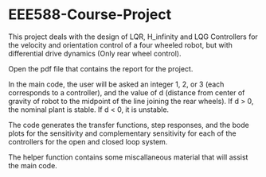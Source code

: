 # EEE588-Course-Project
This project deals with the design of LQR, H_infinity and LQG Controllers for the velocity and orientation control of a four wheeled robot, but with differential drive dynamics (Only rear wheel control). 

Open the pdf file that contains the report for the project. 

In the main code, the user will be asked an integer 1, 2, or 3 (each corresponds to a controller), and the value of d (distance from center of gravity of robot to the midpoint of the line joining the rear wheels). If d > 0, the nominal plant is stable. If d < 0, it is unstable. 

The code generates the transfer functions, step responses, and the bode plots for the sensitivity and complementary sensitivity for each of the controllers for the open and closed loop system. 

The helper function contains some miscallaneous material that will assist the main code. 
